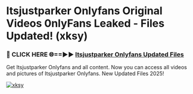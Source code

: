# Itsjustparker Onlyfans Original Videos 0nlyFans Leaked - Files Updated! (xksy)

<h3>🔴 CLICK HERE 🌐==►► <a href="https://tinyurl.com/2m67pmp6" rel="nofollow">Itsjustparker Onlyfans Updated Files</a></h3>

Get Itsjustparker Onlyfans and all content. Now you can access all videos and pictures of Itsjustparker Onlyfans. New Updated Files 2025!

[![xksy](https://i.imgur.com/H4QAA4z.gif)](https://tinyurl.com/2m67pmp6)